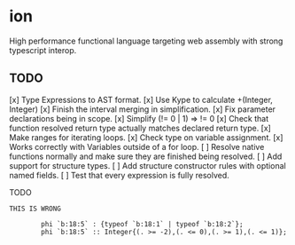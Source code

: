 # ion
High performance functional language targeting web assembly with strong typescript interop.

## TODO
[x] Type Expressions to AST format.
[x] Use Kype to calculate +(Integer, Integer)
[x] Finish the interval merging in simplification.
[x] Fix parameter declarations being in scope.
[x] Simplify (!= 0 | 1) => != 0
[x] Check that function resolved return type actually matches declared return type.
[x] Make ranges for iterating loops.
[x] Check type on variable assignment.
    [x] Works correctly with Variables outside of a for loop. 
[ ] Resolve native functions normally and make sure they are finished being resolved.
[ ] Add support for structure types.
[ ] Add structure constructor rules with optional named fields.
[ ] Test that every expression is fully resolved.


TODO

    THIS IS WRONG

            phi `b:18:5` : {typeof `b:18:1` | typeof `b:18:2`};
            phi `b:18:5` :: Integer{(. >= -2),(. <= 0),(. >= 1),(. <= 1)};